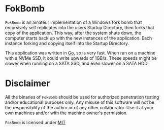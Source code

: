 # FokBomb

`FokBomb` is an amateur implementation of a Windows 
fork bomb that recursively self replicates into the users Startup Directory, then forks that copy of the application. 
This way, after the system shuts down, the computer starts back up with the new instances of the application. Each instance forking and copying itself into the Startup Directory.

This application was written in [Go](https://go.dev/dl/), so is very fast.
When ran on a machine with a NVMe SSD, it could write upwards of 1GB/s. These speeds might be slower when running on a SATA SSD, and even slower on a SATA HDD.

# Disclaimer

All the binaries of `FokBomb` should be used for authorized penetration testing and/or educational purposes only. Any misuse of this software will not be the responsibility of the author or of any other collaborator. Use it at your own machines and/or with the machine owner's permission.

`FokBomb` is licensed under [MIT](./LICENSE)
